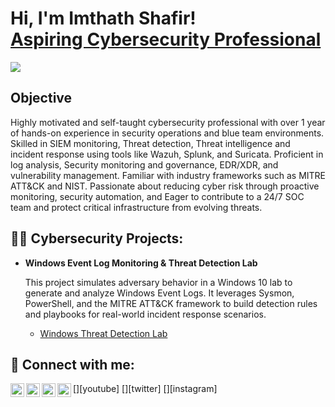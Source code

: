 <h1>Hi, I'm Imthath Shafir! <br/><a href="https://github.com/mr-imthath"></a><a href="https://www.linkedin.com/in/imthath-shafir/">Aspiring Cybersecurity Professional</a></h1>
<a href="https://www.linkedin.com/in/imthath-shafir"><img src="https://img.shields.io/badge/-LinkedIn-0072b1?&style=for-the-badge&logo=linkedin&logoColor=white" /></a>



## Objective

Highly motivated and self-taught cybersecurity professional with over 1 year of hands-on experience in security operations and blue team environments. Skilled in SIEM monitoring, Threat detection, Threat intelligence and incident response using tools like Wazuh, Splunk, and Suricata. Proficient in log analysis, Security monitoring and governance, EDR/XDR, and vulnerability management. Familiar with industry frameworks such as MITRE ATT&CK and NIST. Passionate about reducing cyber risk through proactive monitoring, security automation, and Eager to contribute to a 24/7 SOC team and protect critical infrastructure from evolving threats. 

## 👨‍💻 Cybersecurity Projects:

- **Windows Event Log Monitoring & Threat Detection Lab**

  This project simulates adversary behavior in a Windows 10 lab to generate and analyze Windows Event Logs. It leverages Sysmon, PowerShell, and the MITRE ATT&CK framework to build detection rules and playbooks for real-world incident response scenarios.

  - [Windows Threat Detection Lab](https://github.com/mr-imthath/Windows-Threat-Detection-Lab/blob/main/README.md)




<h2> 🤳 Connect with me:</h2>

[<img align="left" alt="JoshMadakor | YouTube" width="22px" src="https://cdn.jsdelivr.net/npm/simple-icons@v3/icons/youtube.svg" />][youtube]
[<img align="left" alt="JoshMadakor | Twitter" width="22px" src="https://cdn.jsdelivr.net/npm/simple-icons@v3/icons/twitter.svg" />][twitter]
[<img align="left" alt="JoshMadakor | LinkedIn" width="22px" src="https://cdn.jsdelivr.net/npm/simple-icons@v3/icons/linkedin.svg" />][linkedin]
[<img align="left" alt="JoshMadakor | Instagram" width="22px" src="https://cdn.jsdelivr.net/npm/simple-icons@v3/icons/instagram.svg" />][instagram]

[linkedin]: https://www.linkedin.com/in/imthath-shafir/

<!--
**mr-imthath/mr-imthath** is a ✨ _special_ ✨ repository because its `README.md` (this file) appears on your GitHub profile.

Here are some ideas to get you started:

- 🔭 I’m currently working on ...
- 🌱 I’m currently learning ...
- 👯 I’m looking to collaborate on ...
- 🤔 I’m looking for help with ...
- 💬 Ask me about ...
- 📫 How to reach me: ...
- 😄 Pronouns: ...
- ⚡ Fun fact: ...
-->
